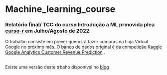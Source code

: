 # Machine_learning_course

### Relatório final/ TCC  do curso Introdução a ML prmovida plea [curso-r](https://curso-r.com/) em Julho/Agosto de 2022

O trabalho consiste em prever quem irá fazer compras na Loja Virtual Google no próximo mês. O banco de dados original é da competição [Kaggle Google Analytics Customer Revenue Prediction](https://www.kaggle.com/c/ga-customer-revenue-prediction) .
 <br>
 <br>

Existe uma versão deste trbaho disponível no [blog](https://tainaweb-en.netlify.app/tutorials/)  


